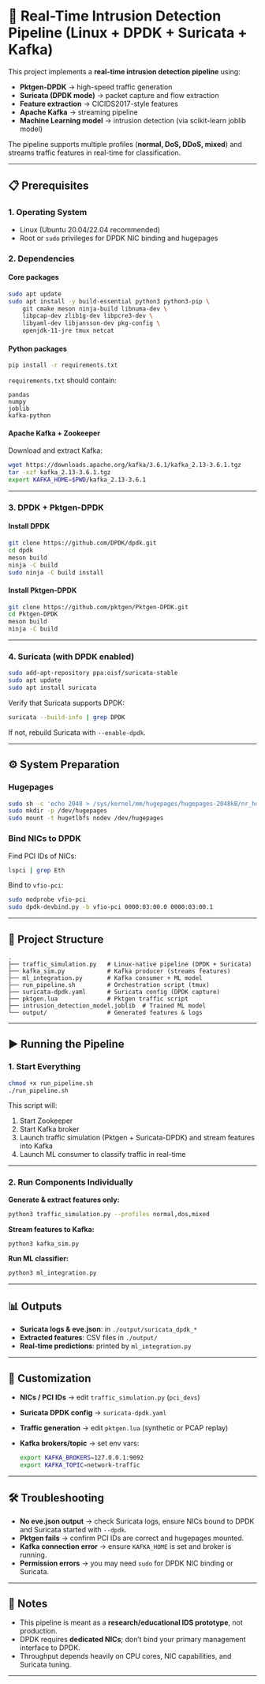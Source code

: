 # 🚀 Real-Time Intrusion Detection Pipeline (Linux + DPDK + Suricata + Kafka)

This project implements a **real-time intrusion detection pipeline** using:

* **Pktgen-DPDK** → high-speed traffic generation
* **Suricata (DPDK mode)** → packet capture and flow extraction
* **Feature extraction** → CICIDS2017-style features
* **Apache Kafka** → streaming pipeline
* **Machine Learning model** → intrusion detection (via scikit-learn joblib model)

The pipeline supports multiple profiles (**normal, DoS, DDoS, mixed**) and streams traffic features in real-time for classification.

---

## 📋 Prerequisites

### 1. Operating System

* Linux (Ubuntu 20.04/22.04 recommended)
* Root or `sudo` privileges for DPDK NIC binding and hugepages

### 2. Dependencies

#### Core packages

```bash
sudo apt update
sudo apt install -y build-essential python3 python3-pip \
    git cmake meson ninja-build libnuma-dev \
    libpcap-dev zlib1g-dev libpcre3-dev \
    libyaml-dev libjansson-dev pkg-config \
    openjdk-11-jre tmux netcat
```

#### Python packages

```bash
pip install -r requirements.txt
```

`requirements.txt` should contain:

```
pandas
numpy
joblib
kafka-python
```

#### Apache Kafka + Zookeeper

Download and extract Kafka:

```bash
wget https://downloads.apache.org/kafka/3.6.1/kafka_2.13-3.6.1.tgz
tar -xzf kafka_2.13-3.6.1.tgz
export KAFKA_HOME=$PWD/kafka_2.13-3.6.1
```

---

### 3. DPDK + Pktgen-DPDK

#### Install DPDK

```bash
git clone https://github.com/DPDK/dpdk.git
cd dpdk
meson build
ninja -C build
sudo ninja -C build install
```

#### Install Pktgen-DPDK

```bash
git clone https://github.com/pktgen/Pktgen-DPDK.git
cd Pktgen-DPDK
meson build
ninja -C build
```

---

### 4. Suricata (with DPDK enabled)

```bash
sudo add-apt-repository ppa:oisf/suricata-stable
sudo apt update
sudo apt install suricata
```

Verify that Suricata supports DPDK:

```bash
suricata --build-info | grep DPDK
```

If not, rebuild Suricata with `--enable-dpdk`.

---

## ⚙️ System Preparation

### Hugepages

```bash
sudo sh -c 'echo 2048 > /sys/kernel/mm/hugepages/hugepages-2048kB/nr_hugepages'
sudo mkdir -p /dev/hugepages
sudo mount -t hugetlbfs nodev /dev/hugepages
```

### Bind NICs to DPDK

Find PCI IDs of NICs:

```bash
lspci | grep Eth
```

Bind to `vfio-pci`:

```bash
sudo modprobe vfio-pci
sudo dpdk-devbind.py -b vfio-pci 0000:03:00.0 0000:03:00.1
```

---

## 📂 Project Structure

```
.
├── traffic_simulation.py   # Linux-native pipeline (DPDK + Suricata)
├── kafka_sim.py            # Kafka producer (streams features)
├── ml_integration.py       # Kafka consumer + ML model
├── run_pipeline.sh         # Orchestration script (tmux)
├── suricata-dpdk.yaml      # Suricata config (DPDK capture)
├── pktgen.lua              # Pktgen traffic script
├── intrusion_detection_model.joblib  # Trained ML model
└── output/                 # Generated features & logs
```

---

## ▶️ Running the Pipeline

### 1. Start Everything

```bash
chmod +x run_pipeline.sh
./run_pipeline.sh
```

This script will:

1. Start Zookeeper
2. Start Kafka broker
3. Launch traffic simulation (Pktgen + Suricata-DPDK) and stream features into Kafka
4. Launch ML consumer to classify traffic in real-time

---

### 2. Run Components Individually

**Generate & extract features only:**

```bash
python3 traffic_simulation.py --profiles normal,dos,mixed
```

**Stream features to Kafka:**

```bash
python3 kafka_sim.py
```

**Run ML classifier:**

```bash
python3 ml_integration.py
```

---

## 📊 Outputs

* **Suricata logs & eve.json**: in `./output/suricata_dpdk_*`
* **Extracted features**: CSV files in `./output/`
* **Real-time predictions**: printed by `ml_integration.py`

---

## 🔧 Customization

* **NICs / PCI IDs** → edit `traffic_simulation.py` (`pci_devs`)
* **Suricata DPDK config** → `suricata-dpdk.yaml`
* **Traffic generation** → edit `pktgen.lua` (synthetic or PCAP replay)
* **Kafka brokers/topic** → set env vars:

  ```bash
  export KAFKA_BROKERS=127.0.0.1:9092
  export KAFKA_TOPIC=network-traffic
  ```

---

## 🛠 Troubleshooting

* **No eve.json output** → check Suricata logs, ensure NICs bound to DPDK and Suricata started with `--dpdk`.
* **Pktgen fails** → confirm PCI IDs are correct and hugepages mounted.
* **Kafka connection error** → ensure `KAFKA_HOME` is set and broker is running.
* **Permission errors** → you may need `sudo` for DPDK NIC binding or Suricata.

---

## 📌 Notes

* This pipeline is meant as a **research/educational IDS prototype**, not production.
* DPDK requires **dedicated NICs**; don’t bind your primary management interface to DPDK.
* Throughput depends heavily on CPU cores, NIC capabilities, and Suricata tuning.

---

